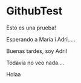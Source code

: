 # GithubTest

Esto es una prueba!

Esperando a Maria i Adri.....



Buenas tardes, soy Adri! 


Todavia no veo nada....

Holaa


